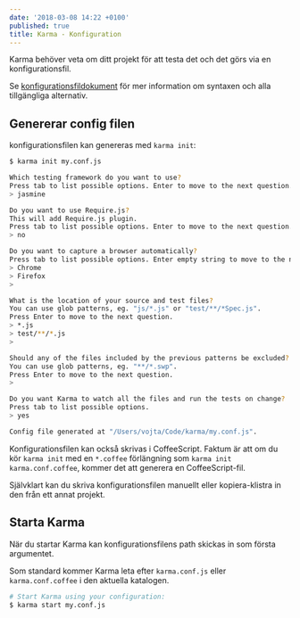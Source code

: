 ```yaml
---
date: '2018-03-08 14:22 +0100'
published: true
title: Karma - Konfiguration
---
```

Karma behöver veta om ditt projekt för att testa det och det görs via en konfigurationsfil.

Se [konfigurationsfildokument](https://karma-runner.github.io/2.0/config/configuration-file.html) för mer information om syntaxen och alla tillgängliga alternativ.

## Genererar config filen

konfigurationsfilen kan genereras med `karma init`:

```bash
$ karma init my.conf.js

Which testing framework do you want to use?
Press tab to list possible options. Enter to move to the next question.
> jasmine

Do you want to use Require.js?
This will add Require.js plugin.
Press tab to list possible options. Enter to move to the next question.
> no

Do you want to capture a browser automatically?
Press tab to list possible options. Enter empty string to move to the next question.
> Chrome
> Firefox
>

What is the location of your source and test files?
You can use glob patterns, eg. "js/*.js" or "test/**/*Spec.js".
Press Enter to move to the next question.
> *.js
> test/**/*.js
>

Should any of the files included by the previous patterns be excluded?
You can use glob patterns, eg. "**/*.swp".
Press Enter to move to the next question.
>

Do you want Karma to watch all the files and run the tests on change?
Press tab to list possible options.
> yes

Config file generated at "/Users/vojta/Code/karma/my.conf.js".
```

Konfigurationsfilen kan också skrivas i CoffeeScript. Faktum är att om du kör `karma init` med en `*.coffee` förlängning som `karma init karma.conf.coffee`, kommer det att generera en CoffeeScript-fil.

Självklart kan du skriva konfigurationsfilen manuellt eller kopiera-klistra in den från ett annat projekt.

## Starta Karma

När du startar Karma kan konfigurationsfilens path skickas in som första argumentet. 

Som standard kommer Karma leta efter `karma.conf.js` eller `karma.conf.coffee` i den aktuella katalogen.

```bash
# Start Karma using your configuration:
$ karma start my.conf.js
```